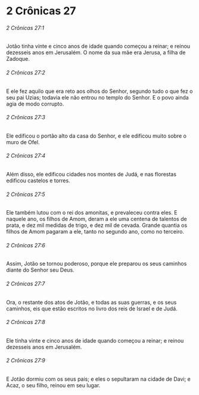 # 2 Crônicas 27

###### 2 Crônicas 27:1

Jotão tinha vinte e cinco anos de idade quando começou a reinar; e reinou dezesseis anos em Jerusalém. O nome da sua mãe era Jerusa, a filha de Zadoque.

###### 2 Crônicas 27:2

E ele fez aquilo que era reto aos olhos do Senhor, segundo tudo o que fez o seu pai Uzias; todavia ele não entrou no templo do Senhor. E o povo ainda agia de modo corrupto.

###### 2 Crônicas 27:3

Ele edificou o portão alto da casa do Senhor, e ele edificou muito sobre o muro de Ofel.

###### 2 Crônicas 27:4

Além disso, ele edificou cidades nos montes de Judá, e nas florestas edificou castelos e torres.

###### 2 Crônicas 27:5

Ele também lutou com o rei dos amonitas, e prevaleceu contra eles. E naquele ano, os filhos de Amom, deram a ele uma centena de talentos de prata, e dez mil medidas de trigo, e dez mil de cevada. Grande quantia os filhos de Amom pagaram a ele, tanto no segundo ano, como no terceiro.

###### 2 Crônicas 27:6

Assim, Jotão se tornou poderoso, porque ele preparou os seus caminhos diante do Senhor seu Deus.

###### 2 Crônicas 27:7

Ora, o restante dos atos de Jotão, e todas as suas guerras, e os seus caminhos, eis que estão escritos no livro dos reis de Israel e de Judá.

###### 2 Crônicas 27:8

Ele tinha vinte e cinco anos de idade quando começou a reinar; e reinou dezesseis anos em Jerusalém.

###### 2 Crônicas 27:9

E Jotão dormiu com os seus pais; e eles o sepultaram na cidade de Davi; e Acaz, o seu filho, reinou em seu lugar.

